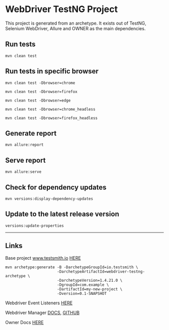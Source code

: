 # WebDriver TestNG Project

This project is generated from an archetype. It exists out of TestNG, Selenium WebDriver, Allure and OWNER as the main dependencies.


## Run tests

`mvn clean test`

## Run tests in specific browser

`mvn clean test -Dbrowser=chrome`

`mvn clean test -Dbrowser=firefox`

`mvn clean test -Dbrowser=edge`

`mvn clean test -Dbrowser=chrome_headless`

`mvn clean test -Dbrowser=firefox_headless`

## Generate report

`mvn allure:report`

## Serve report

`mvn allure:serve`

## Check for dependency updates

`mvn versions:display-dependency-updates`

## Update to the latest release version

`versions:update-properties`

----------
## Links
Base project www.testsmith.io [HERE ](https://www.linkedin.com/pulse/selenium-webdriver-testng-maven-archetypes-testsmith/)
````
mvn archetype:generate -B -DarchetypeGroupId=io.testsmith \
                       -DarchetypeArtifactId=webdriver-testng-archetype \
                       -DarchetypeVersion=1.4.21.0 \
                       -DgroupId=com.example \
                       -DartifactId=my-new-project \
                       -Dversion=0.1-SNAPSHOT
````

Webdriver Event Listeners [HERE](https://github.com/testsmith-io/webdriver-event-listeners)

Webdriver Manager [DOCS](https://bonigarcia.dev/webdrivermanager/#webdrivermanager-and-selenium-manager), [GITHUB](https://github.com/bonigarcia/webdrivermanager)

Owner Docs [HERE](https://matteobaccan.github.io/owner/docs/welcome/)